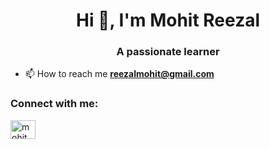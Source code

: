 <h1 align="center">Hi 👋, I'm Mohit Reezal</h1>
<h3 align="center">A passionate learner</h3>

- 📫 How to reach me **reezalmohit@gmail.com**

<h3 align="left">Connect with me:</h3>
<p align="left">
<a href="https://linkedin.com/in/mohitreezal@gmail.com" target="blank"><img align="center" src="https://raw.githubusercontent.com/rahuldkjain/github-profile-readme-generator/master/src/images/icons/Social/linked-in-alt.svg" alt="mohit reezal" height="30" width="40" /></a>
</p>
